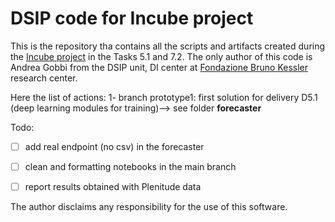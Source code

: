 # DSIP code for Incube project

This is the repository tha contains all the scripts and artifacts created during the [Incube project](https://incubeproject.eu/) in the Tasks 5.1 and 7.2.
The only author of this code is Andrea Gobbi from the DSIP unit, DI center at [Fondazione Bruno Kessler](https://www.fbk.eu/it/) research center.

Here the list of actions:
1- branch prototype1: first solution for delivery D5.1 (deep learning modules for training)--> see folder **forecaster**

Todo:
- [ ] add real endpoint (no csv) in the forecaster
- [ ] clean and formatting notebooks in the main branch
- [ ] report results obtained with Plenitude data



The author disclaims any responsibility for the use of this software.



